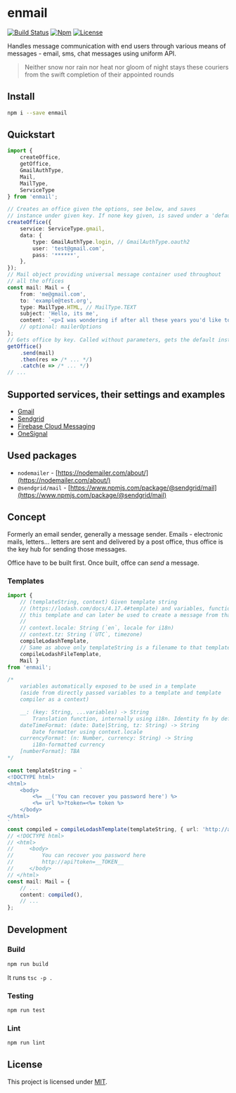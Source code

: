 # enmail

[![Build Status](https://travis-ci.org/AckeeCZ/enmail.svg?branch=master)](https://travis-ci.org/AckeeCZ/enmail)
[![Npm](https://img.shields.io/npm/v/enmail.svg?style=flat-square)](https://www.npmjs.com/package/enmail)
[![License](https://img.shields.io/github/license/AckeeCZ/enmail.svg?style=flat-square)](https://github.com/AckeeCZ/enmail/blob/master/LICENSE)

Handles message communication with end users through various means of messages - email, sms, chat messages using uniform API.

> Neither snow nor rain nor heat nor gloom of night stays these couriers from the swift completion of their appointed rounds

## Install

```bash
npm i --save enmail
```

## Quickstart

```typescript
import {
    createOffice,
    getOffice,
    GmailAuthType,
    Mail,
    MailType,
    ServiceType 
} from 'enmail';

// Creates an office given the options, see below, and saves
// instance under given key. If none key given, is saved under a 'default' name.
createOffice({
    service: ServiceType.gmail,
    data: {
        type: GmailAuthType.login, // GmailAuthType.oauth2
        user: 'test@gmail.com',
        pass: '******',
    },
});
// Mail object providing universal message container used throughout
// all the offices
const mail: Mail = {
    from: 'me@gmail.com',
    to: 'example@test.org',
    type: MailType.HTML, // MailType.TEXT
    subject: 'Hello, its me',
    content: `<p>I was wondering if after all these years you'd like to meet to go over everything ...</p>`,
    // optional: mailerOptions
};
// Gets office by key. Called without parameters, gets the default instance.
getOffice()
    .send(mail)
    .then(res => /* ... */)
    .catch(e => /* ... */)
// ...
```

## Supported services, their settings and examples

- [Gmail](./GMAIL.md)
- [Sendgrid](./SENDGRID.md)
- [Firebase Cloud Messaging](./FCM.md)
- [OneSignal](./ONESIGNAL.md)

## Used packages

- `nodemailer` - [https://nodemailer.com/about/](https://nodemailer.com/about/)
- `@sendgrid/mail` - [https://www.npmjs.com/package/@sendgrid/mail](https://www.npmjs.com/package/@sendgrid/mail)

## Concept

Formerly an email sender, generally a message sender. Emails - electronic mails, letters... letters are sent and delivered by a post office, thus office is the key hub for sending those messages.

Office have to be built first. Once built, offce can _send_ a message.

### Templates

```typescript
import {
    // (templateString, context) Given template string
    // (https://lodash.com/docs/4.17.4#template) and variables, function compiles
    // this template and can later be used to create a message from that template
    //
    // context.locale: String (`en`, locale for i18n)
    // context.tz: String (`UTC`, timezone)
    compileLodashTemplate,
    // Same as above only templateString is a filename to that template
    compileLodashFileTemplate,
    Mail }
from 'enmail';

/*
    variables automatically exposed to be used in a template
    (aside from directly passed variables to a template and template
    compiler as a context)

    __: (key: String, ...variables) -> String
        Translation function, internally using i18n. Identity fn by default.
    dateTimeFormat: (date: Date|String, tz: String) -> String
        Date formatter using context.locale
    currencyFormat: (n: Number, currency: String) -> String
        i18n-formatted currency
    [numberFormat]: TBA
*/

const templateString = `
<!DOCTYPE html>
<html>
    <body>
        <%= __('You can recover you password here') %>
        <%= url %>?token=<%= token %>
    </body>
</html>
`
const compiled = compileLodashTemplate(templateString, { url: 'http://api', token: '__TOKEN__' })
// <!DOCTYPE html>
// <html>
//     <body>
//         You can recover you password here
//         http://api?token=__TOKEN__
//     </body>
// </html>
const mail: Mail = {
    // ...
    content: compiled(),
    // ...
};
```

## Development

### Build

```bash
npm run build
```

It runs `tsc -p .`

### Testing

```bash
npm run test
```

### Lint

```bash
npm run lint
```

## License

This project is licensed under [MIT](./LICENSE).
